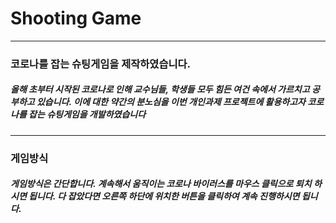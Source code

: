 # Shooting Game
------------
### 코로나를 잡는 슈팅게임을 제작하였습니다.
##### 올해 초부터 시작된 코로나로 인해 교수님들, 학생들 모두 힘든 여건 속에서 가르치고 공부하고 있습니다. 이에 대한 약간의 분노심을 이번 개인과제 프로젝트에 활용하고자 코로나를 잡는 슈팅게임을 개발하였습니다
------------
### 게임방식
##### 게임방식은 간단합니다. 계속해서 움직이는 코로나 바이러스를 마우스 클릭으로 퇴치 하시면 됩니다. 다 잡았다면 오른쪽 하단에 위치한 버튼을 클릭하여 계속 진행하시면 됩니다.
